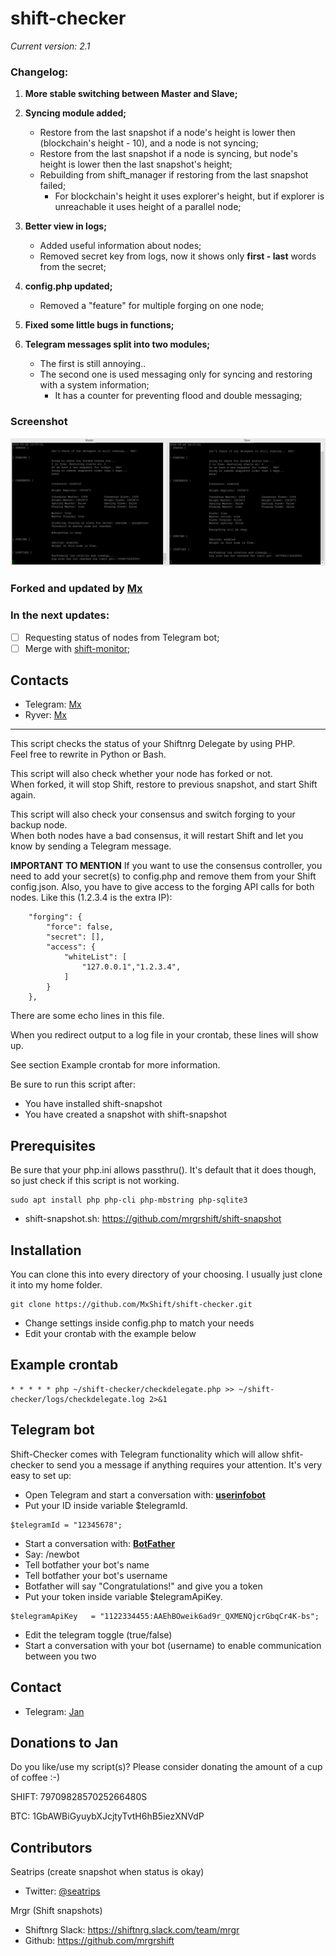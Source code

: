 # shift-checker
*Current version: 2.1*

### Changelog:

1. **More stable switching between Master and Slave;**

2. **Syncing module added;**
   * Restore from the last snapshot if a node's height is lower then (blockchain's height - 10), and a node is not syncing;
   * Restore from the last snapshot if a node is syncing, but node's height is lower then the last snapshot's height;
   * Rebuilding from shift_manager if restoring from the last snapshot failed;
      * For blockchain's height it uses explorer's height, but if explorer is unreachable it uses height of a parallel node;

3. **Better view in logs;**
   * Added useful information about nodes;
   * Removed secret key from logs, now it shows only **first - last** words from the secret;

4. **config.php updated;**
   * Removed a "feature" for multiple forging on one node;

5. **Fixed some little bugs in functions;**

6. **Telegram messages split into two modules;**
   * The first is still annoying..
   * The second one is used messaging only for syncing and restoring with a system information;
      * It has a counter for preventing flood and double messaging;
### Screenshot
![VPS logs](https://github.com/MxShift/shift-checker/blob/master/logs/screenshot.png)

### Forked and updated by [Mx](https://www.shiftproject.com/explorer/delegate/4446910057799968777S)

### In the next updates:
- [ ] Requesting status of nodes from Telegram bot;
- [ ] Merge with [shift-monitor](https://github.com/MxShift/shift-monitor);

## Contacts
* Telegram: [Mx](https://t.me/voteformx)
* Ryver: [Mx](https://shiftnrg.ryver.com)
      
---  

This script checks the status of your Shiftnrg Delegate by using PHP.<br>
Feel free to rewrite in Python or Bash. 
 
This script will also check whether your node has forked or not.<br>
When forked, it will stop Shift, restore to previous snapshot, and start Shift again.
  
This script will also check your consensus and switch forging to your backup node.<br>
When both nodes have a bad consensus, it will restart Shift and let you know by sending a Telegram message.

**IMPORTANT TO MENTION**
If you want to use the consensus controller, you need to add your secret(s) to config.php and remove them from your Shift config.json.
Also, you have to give access to the forging API calls for both nodes. Like this (1.2.3.4 is the extra IP):
```
    "forging": {
        "force": false,
        "secret": [],
        "access": {
            "whiteList": [
                "127.0.0.1","1.2.3.4",
            ]
        }
    },
```

There are some echo lines in this file.

When you redirect output to a log file in your crontab, these lines will show up.

See section Example crontab for more information.

Be sure to run this script after:
* You have installed shift-snapshot
* You have created a snapshot with shift-snapshot

## Prerequisites
Be sure that your php.ini allows passthru(). It's default that it does though, so just check if this script is not working.
```
sudo apt install php php-cli php-mbstring php-sqlite3
```
* shift-snapshot.sh: https://github.com/mrgrshift/shift-snapshot

## Installation
You can clone this into every directory of your choosing. I usually just clone it into my home folder.
```
git clone https://github.com/MxShift/shift-checker.git
```
* Change settings inside config.php to match your needs
* Edit your crontab with the example below

## Example crontab
```
* * * * * php ~/shift-checker/checkdelegate.php >> ~/shift-checker/logs/checkdelegate.log 2>&1
```

## Telegram bot
Shift-Checker comes with Telegram functionality which will allow shfit-checker to send you a message if anything requires your attention. It's very easy to set up: 
* Open Telegram and start a conversation with: **[userinfobot](https://t.me/userinfobot)**
* Put your ID inside variable $telegramId. 
```
$telegramId = "12345678";
```
* Start a conversation with: **[BotFather](https://t.me/BotFather)**
* Say: /newbot
* Tell botfather your bot's name
* Tell botfather your bot's username
* Botfather will say "Congratulations!" and give you a token
* Put your token inside variable $telegramApiKey. 
```
$telegramApiKey   = "1122334455:AAEhBOweik6ad9r_QXMENQjcrGbqCr4K-bs";
```
* Edit the telegram toggle (true/false)
* Start a conversation with your bot (username) to enable communication between you two

## Contact 
* Telegram: [Jan](https://t.me/@jeeweevee) 

## Donations to Jan
Do you like/use my script(s)? Please consider donating the amount of a cup of coffee :-)

SHIFT: 7970982857025266480S

BTC: 1GbAWBiGyuybXJcjtyTvtH6hB5iezXNVdP

## Contributors
Seatrips (create snapshot when status is okay)
* Twitter: [@seatrips<br>](https://twitter.com/seatrips)

Mrgr (Shift snapshots)
* Shiftnrg Slack: https://shiftnrg.slack.com/team/mrgr
* Github: https://github.com/mrgrshift
